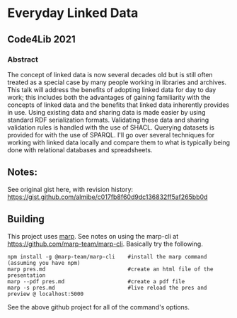 # Everyday Linked Data
## Code4Lib 2021

### Abstract

The concept of linked data is now several decades old but is still often treated as a special case by many people working in libraries and archives. This talk will address the benefits of adopting linked data for day to day work; this includes both the advantages of gaining familiarity with the concepts of linked data and the benefits that linked data inherently provides in use. Using existing data and sharing data is made easier by using standard RDF serialization formats. Validating these data and sharing validation rules is handled with the use of SHACL. Querying datasets is provided for with the use of SPARQL. I'll go over several techniques for working with linked data locally and compare them to what is typically being done with relational databases and spreadsheets.

## Notes:

See original gist here, with revision history: https://gist.github.com/almibe/c017fb8f60d9dc136832ff5af265bb0d

## Building

This project uses [marp](https://marp.app/).
See notes on using the marp-cli at https://github.com/marp-team/marp-cli.
Basically try the following.

```
npm install -g @marp-team/marp-cli    #install the marp command (assuming you have npm)
marp pres.md                          #create an html file of the presentation
marp --pdf pres.md                    #create a pdf file
marp -s pres.md                       #live reload the pres and preview @ localhost:5000
```

See the above github project for all of the command's options.
